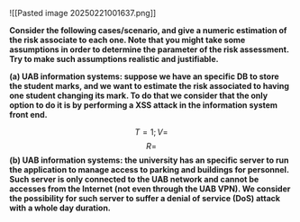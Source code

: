 
![[Pasted image 20250221001637.png]]

**Consider the following cases/scenario, and give a numeric estimation of the risk associate to each one. Note that you might take some assumptions in order to determine the parameter of the risk assessment. Try to make such assumptions realistic and justifiable.**

**(a) UAB information systems: suppose we have an specific DB to store the student marks,
and we want to estimate the risk associated to having one student changing its mark. To do that we consider that the only option to do it is by performing a XSS attack in the information system front end.**

$$
T = 1;  V =  
$$
$$
	R =  
$$
**(b) UAB information systems: the university has an specific server to run the application to
manage access to parking and buildings for personnel. Such server is only connected to the UAB network and cannot be accesses from the Internet (not even through the UAB VPN). We consider the possibility for such server to suffer a denial of service (DoS) attack with a whole day duration.**

